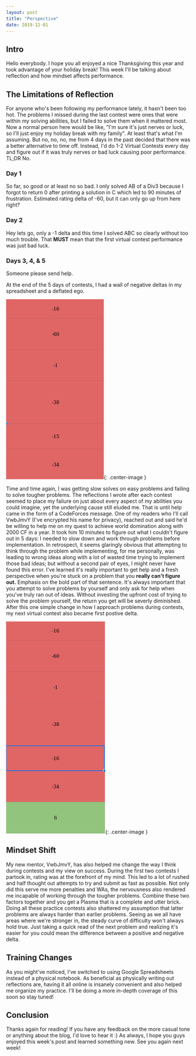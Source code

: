 ```yaml
---
layout: post
title: "Perspective"
date: 2019-12-01
---
```


## Intro
Hello everybody. I hope you all enjoyed a nice Thanksgiving this year and
took advantage of your holiday break! This week I'll be talking about
reflection and how mindset affects performance.

## The Limitations of Reflection
For anyone who's been following my performance lately, it hasn't been too hot.
The problems I missed during the last contest were ones that were within my
solving abilities, but I failed to solve them when it mattered most. Now a
normal person here would be like, "I'm sure it's just nerves or luck, so I'll
just enjoy my holiday break with my family". At least that's what I'm assuming.
But no, no, no, me from 4 days in the past decided that there was a better
alternative to time off.  Instead, I'd do 1-2 Virtual Contests every day and
figure out if it was truly nerves or bad luck causing poor performance. TL;DR
No. 

### Day 1
So far, so good or at least no so bad. I only solved AB of a Div3 because I
forgot to return 0 after printing a solution in C which led to 90 minutes of
frustration. Estimated rating delta of -60, but it can only go up from here right?

### Day 2
Hey lets go, only a -1 delta and this time I solved ABC so clearly without too
much trouble. That **MUST** mean that the first virtual contest performance was
just bad luck.

### Days 3, 4, & 5
Someone please send help.

At the end of the 5 days of contests, I had a wall of negative deltas in my
spreadsheet and a deflated ego.

![Great Wall of Red](/assets/the_great_red_wall.png){: .center-image }

Time and time again, I was getting slow solves on easy problems and failing to
solve tougher problems. The reflections I wrote after each contest seemed to
place my failure on just about every aspect of my abilities you could imagine,
yet the underlying cause still eluded me. That is until help came in the form of
a CodeForces message. One of my readers who I'll call VwbJmvY (I've encrypted
his name for privacy), reached out and said he'd be willing to help me on my
quest to achieve world domination along with 2000 CF in a year. It took him 10
minutes to figure out what I couldn't figure out in 5 days: I needed to slow
down and work through problems before implementation. In retrospect, it seems
glaringly obvious that attempting to think through the problem while
implementing, for me personally, was leading to wrong ideas along with a lot of
wasted time trying to implement those bad ideas; but without a second pair of
eyes, I might never have found this error.  I've learned it's really important
to get help and a fresh perspective when you're stuck on a problem that you
**really can't figure out.** Emphasis on the bold part of that sentence.  It's
always important that you attempt to solve problems by yourself and only ask for
help when you've truly ran out of ideas.  Without investing the upfront cost of
trying to solve the problem yourself, the return you get will be severly
diminished. After this one simple change in how I approach problems during
contests, my next virtual contest also became first postive delta.
 
![No Longer All Red](/assets/first_green.png){: .center-image }

## Mindset Shift
My new mentor, VwbJmvY, has also helped me change the way I think during
contests and my view on success. During the first two contests I partook in,
rating was at the forefront of my mind. This led to a lot of rushed and half
thought out attempts to try and submit as fast as possible. Not only did this
serve me more penalties and WAs, the nervousness also rendered me incapable of
working through the tougher problems. Combine these two factors together and you
get a Plasma that is a complete and utter brick. Doing all these practice
contests also shattered my assumption that latter problems are always harder
than earlier problems.  Seeing as we all have areas where we're stronger in, the
steady curve of difficulty won't always hold true. Just taking a quick read of
the next problem and realizing it's easier for you could mean the difference
between a positive and negative delta.

## Training Changes
As you might've noticed, I've switched to using Google Spreadsheets instead of a
physical notebook. As beneficial as physically writing out reflections are,
having it all online is insanely convenient and also helped me organize my
practice. I'll be doing a more in-depth coverage of this soon so stay tuned!

## Conclusion
Thanks again for reading! If you have any feedback on the more casual tone or
anything about the blog, I'd love to hear it :) As always, I hope you guys
enjoyed this week's post and learned something new. See you again next week!
